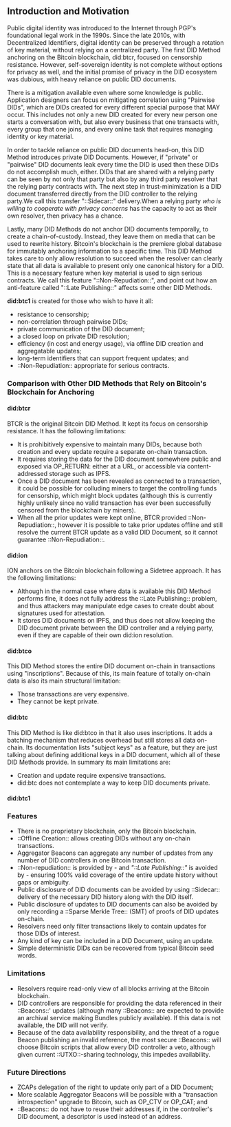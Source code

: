 ## Introduction and Motivation

Public digital identity was introduced to the Internet through PGP's foundational
legal work in the 1990s. Since the late 2010s, with Decentralized Identifiers,
digital identity can be preserved through a rotation of key material, without
relying on a centralized party. The first DID Method anchoring on the Bitcoin
blockchain, did:btcr, focused on censorship resistance. However, self-sovereign
identity is not complete without options for privacy as well, and the initial
promise of privacy in the DID ecosystem was dubious, with heavy reliance on
public DID documents.

There is a mitigation available even where some knowledge is public.
Application designers can focus on mitigating correlation using "Pairwise DIDs",
which are DIDs created for every different special purpose that MAY occur. This
includes not only a new DID created for every new person one starts a conversation
with, but also every business that one transacts with, every group that one
joins, and every online task that requires managing identity or key material.

In order to tackle reliance on public DID documents head-on, this DID Method
introduces private DID Documents. However, if "private" or "pairwise" DID
documents leak every time the DID is used then these DIDs do not accomplish
much, either. DIDs that are shared with a relying party can be seen by not only
that party but also by any third party resolver that the relying party contracts
with. The next step in trust-minimization is a DID document transferred directly
from the DID controller to the relying party.We call this transfer "::Sidecar::"
delivery.When a relying party *who is willing to cooperate with privacy concerns*
has the capacity to act as their own resolver, then privacy has a chance.

Lastly, many DID Methods do not anchor DID documents temporally, to create a
chain-of-custody. Instead, they leave them on media that can be used to rewrite
history. Bitcoin's blockchain is the premiere global database for immutably
anchoring information to a specific time. This DID Method takes care to only
allow resolution to succeed when the resolver can clearly state that all data is
available to present only one canonical history for a DID. This is a necessary
feature when key material is used to sign serious contracts. We call this feature
"::Non-Repudiation::", and point out how an anti-feature called "::Late Publishing::"
affects some other DID Methods.

**did:btc1** is created for those who wish to have it all:
* resistance to censorship;
* non-correlation through pairwise DIDs;
* private communication of the DID document;
* a closed loop on private DID resolution;
* efficiency (in cost and energy usage), via offline DID creation and aggregatable
  updates;
* long-term identifiers that can support frequent updates; and
* ::Non-Repudiation:: appropriate for serious contracts.

### Comparison with Other DID Methods that Rely on Bitcoin's Blockchain for Anchoring

#### did:btcr

BTCR is the original Bitcoin DID Method.  It kept its focus on censorship
resistance. It has the following limitations:
* It is prohibitively expensive to maintain many DIDs, because both creation and
  every update require a separate on-chain transaction.
* It requires storing the data for the DID document somewhere public and exposed
  via OP_RETURN: either at a URL, or accessible via content-addressed storage such
  as IPFS.
* Once a DID document has been revealed as connected to a transaction, it could
  be possible for colluding miners to target the controlling funds for censorship,
  which might block updates (although this is currently highly unlikely since no
  valid transaction has ever been successfully censored from the blockchain by
  miners).
* When all the prior updates were kept online, BTCR provided ::Non-Repudiation::,
  however it is possible to take prior updates offline and still resolve the
  current BTCR update as a valid DID Document, so it cannot guarantee ::Non-Repudiation::.

#### did:ion

ION anchors on the Bitcoin blockchain following a Sidetree approach. It has the
following limitations:
* Although in the normal case where data is available this DID Method performs
  fine, it does not fully address the ::Late Publishing:: problem, and thus attackers
  may manipulate edge cases to create doubt about signatures used for attestation.
* It stores DID documents on IPFS, and thus does not allow keeping the DID document
  private between the DID controller and a relying party, even if they are capable of
  their own did:ion resolution.

#### did:btco

This DID Method stores the entire DID document on-chain in transactions using
"inscriptions".  Because of this, its main feature of totally on-chain data is
also its main structural limitation:
* Those transactions are very expensive.
* They cannot be kept private.

#### did:btc

This DID Method is like did:btco in that it also uses inscriptions. It adds a
batching mechanism that reduces overhead but still stores all data on-chain.
Its documentation lists "subject keys" as a feature, but they are just talking
about defining additional keys in a DID document, which all of these DID Methods
provide. In summary its main limitations are:
* Creation and update require expensive transactions.
* did:btc does not contemplate a way to keep DID documents private.

#### did:btc1

### Features

* There is no proprietary blockchain, only the Bitcoin blockchain.
* ::Offline Creation:: allows creating DIDs without any on-chain transactions.
* Aggregator Beacons can aggregate any number of updates from any number of DID
  controllers in one Bitcoin transaction.
* ::Non-repudiation:: is provided by - and *"::Late Publishing::"* is avoided by - ensuring
  100% valid coverage of the entire update history without gaps or ambiguity.
* Public disclosure of DID documents can be avoided by using ::Sidecar:: delivery
  of the necessary DID history along with the DID itself.
* Public disclosure of updates to DID documents can also be avoided by only
  recording a ::Sparse Merkle Tree:: (SMT) of proofs of DID updates on-chain.
* Resolvers need only filter transactions likely to contain updates for those
  DIDs of interest.
* Any kind of key can be included in a DID Document, using an update.
* Simple deterministic DIDs can be recovered from typical Bitcoin seed words.

### Limitations
* Resolvers require read-only view of all blocks arriving at the Bitcoin blockchain.
* DID controllers are responsible for providing the data referenced in their
  ::Beacons::' updates (although many ::Beacons:: are expected to provide an archival
  service making Bundles publicly available).  If this data is not available, the
  DID will not verify.
* Because of the data availability responsibility, and the threat of a rogue
  Beacon publishing an invalid reference, the most secure ::Beacons:: will choose
  Bitcoin scripts that allow every DID controller a veto, although given current
  ::UTXO::-sharing technology, this impedes availability.

### Future Directions

* ZCAPs delegation of the right to update only part of a DID Document;
* More scalable Aggregator Beacons will be possible with a "transaction introspection"
  upgrade to Bitcoin, such as OP_CTV or OP_CAT; and
* ::Beacons:: do not have to reuse their addresses if, in the controller's DID document,
  a descriptor is used instead of an address.
